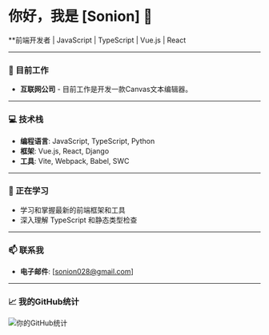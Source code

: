 # 你好，我是 [Sonion] 👋

**前端开发者 | JavaScript | TypeScript | Vue.js | React

---

### 💼 目前工作
- **互联网公司** - 目前工作是开发一款Canvas文本编辑器。

---

### 💻 技术栈
- **编程语言**: JavaScript, TypeScript, Python
- **框架**: Vue.js, React, Django
- **工具**: Vite, Webpack, Babel, SWC

---

### 🌱 正在学习
- 学习和掌握最新的前端框架和工具
- 深入理解 TypeScript 和静态类型检查

---

### 📫 联系我
- **电子邮件**: [sonion028@gmail.com]

---

### 📈 我的GitHub统计
![你的GitHub统计](https://github-readme-stats.vercel.app/api?username=sonion&show_icons=true&theme=radical)

